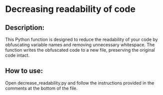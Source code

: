 # Decreasing readability of code
## Description:
This Python function is designed to reduce the readability of your code by obfuscating variable names and removing unnecessary whitespace. The function writes the obfuscated code to a new file, preserving the original code intact.
## How to use:
Open decrease_readability.py and follow the instructions provided in the comments at the bottom of the file.
